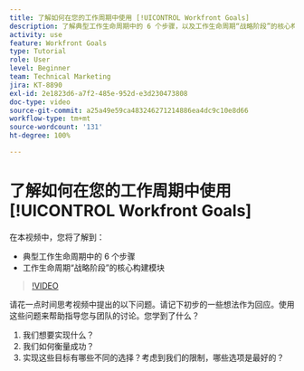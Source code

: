 ```yaml
---
title: 了解如何在您的工作周期中使用 [!UICONTROL Workfront Goals]
description: 了解典型工作生命周期中的 6 个步骤，以及工作生命周期“战略阶段”的核心构建模块。
activity: use
feature: Workfront Goals
type: Tutorial
role: User
level: Beginner
team: Technical Marketing
jira: KT-8890
exl-id: 2e1823d6-a7f2-485e-952d-e3d230473808
doc-type: video
source-git-commit: a25a49e59ca483246271214886ea4dc9c10e8d66
workflow-type: tm+mt
source-wordcount: '131'
ht-degree: 100%

---
```


# 了解如何在您的工作周期中使用 [!UICONTROL Workfront Goals]

在本视频中，您将了解到：

* 典型工作生命周期中的 6 个步骤
* 工作生命周期“战略阶段”的核心构建模块

>[!VIDEO](https://video.tv.adobe.com/v/335184/?quality=12&learn=on)

<!--
Your turn graphic
-->

请花一点时间思考视频中提出的以下问题。请记下初步的一些想法作为回应。使用这些问题来帮助指导您与团队的讨论。您学到了什么？

1. 我们想要实现什么？
1. 我们如何衡量成功？
1. 实现这些目标有哪些不同的选择？考虑到我们的限制，哪些选项是最好的？
